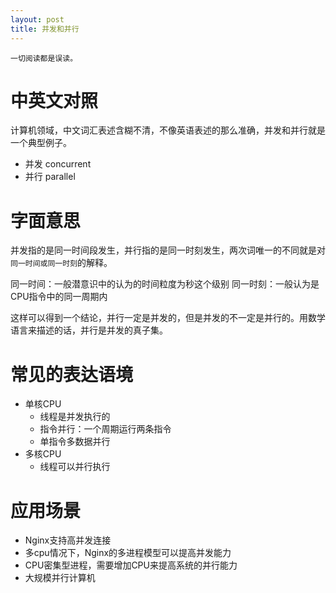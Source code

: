 ```yaml
---
layout: post
title: 并发和并行
---
```


```
一切阅读都是误读。
```

# 中英文对照
计算机领域，中文词汇表述含糊不清，不像英语表述的那么准确，并发和并行就是一个典型例子。

* 并发 concurrent
* 并行 parallel

# 字面意思
并发指的是同一时间段发生，并行指的是同一时刻发生，两次词唯一的不同就是对`同一时间或同一时刻`的解释。

同一时间：一般潜意识中的认为的时间粒度为秒这个级别
同一时刻：一般认为是CPU指令中的同一周期内

这样可以得到一个结论，并行一定是并发的，但是并发的不一定是并行的。用数学语言来描述的话，并行是并发的真子集。

# 常见的表达语境

* 单核CPU
  * 线程是并发执行的
  * 指令并行：一个周期运行两条指令
  * 单指令多数据并行
* 多核CPU
  * 线程可以并行执行

  
# 应用场景

* Nginx支持高并发连接
* 多cpu情况下，Nginx的多进程模型可以提高并发能力
* CPU密集型进程，需要增加CPU来提高系统的并行能力
* 大规模并行计算机
